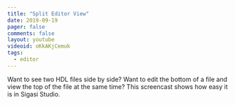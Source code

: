 ```yaml
---
title: "Split Editor View"
date: 2019-09-19
pager: false
comments: false
layout: youtube
videoid: oKkAKjCemuk
tags:
  - editor
---
```


Want to see two HDL files side by side?
Want to edit the bottom of a file and view the top of the file at the same time?
This screencast shows how easy it is in Sigasi Studio.
